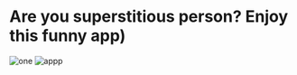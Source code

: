 # Are you superstitious person? Enjoy this funny app)
![one](https://user-images.githubusercontent.com/86000667/155691021-1fc0c60a-f669-49fd-a963-5d329804605d.gif)
![appp](https://user-images.githubusercontent.com/86000667/155690727-0da4868b-789a-4844-80b9-16e9ef089f9d.gif)
